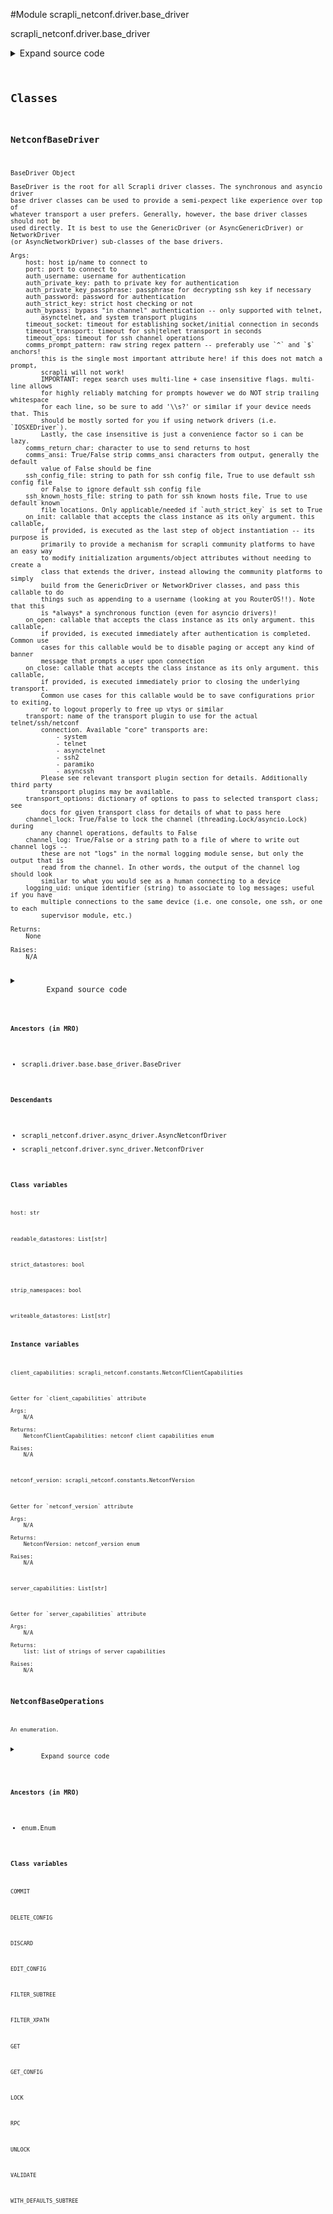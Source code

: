 <link rel="preload stylesheet" as="style" href="https://cdnjs.cloudflare.com/ajax/libs/10up-sanitize.css/11.0.1/sanitize.min.css" integrity="sha256-PK9q560IAAa6WVRRh76LtCaI8pjTJ2z11v0miyNNjrs=" crossorigin>
<link rel="preload stylesheet" as="style" href="https://cdnjs.cloudflare.com/ajax/libs/10up-sanitize.css/11.0.1/typography.min.css" integrity="sha256-7l/o7C8jubJiy74VsKTidCy1yBkRtiUGbVkYBylBqUg=" crossorigin>
<link rel="stylesheet preload" as="style" href="https://cdnjs.cloudflare.com/ajax/libs/highlight.js/10.1.1/styles/github.min.css" crossorigin>
<script defer src="https://cdnjs.cloudflare.com/ajax/libs/highlight.js/10.1.1/highlight.min.js" integrity="sha256-Uv3H6lx7dJmRfRvH8TH6kJD1TSK1aFcwgx+mdg3epi8=" crossorigin></script>
<script>window.addEventListener('DOMContentLoaded', () => hljs.initHighlighting())</script>















#Module scrapli_netconf.driver.base_driver

scrapli_netconf.driver.base_driver

<details class="source">
    <summary>
        <span>Expand source code</span>
    </summary>
    <pre>
        <code class="python">
"""scrapli_netconf.driver.base_driver"""
import importlib
import warnings
from dataclasses import fields
from enum import Enum
from typing import Any, Callable, List, Optional, Tuple, Union

from lxml import etree
from lxml.etree import Element

from scrapli.driver.base.base_driver import BaseDriver
from scrapli.exceptions import ScrapliTypeError
from scrapli_netconf.channel.base_channel import NetconfBaseChannelArgs
from scrapli_netconf.constants import NetconfClientCapabilities, NetconfVersion
from scrapli_netconf.exceptions import CapabilityNotSupported
from scrapli_netconf.response import NetconfResponse

PARSER = etree.XMLParser(remove_blank_text=True, recover=True)


class NetconfBaseOperations(Enum):
    FILTER_SUBTREE = "<filter type='{filter_type}'></filter>"
    FILTER_XPATH = "<filter type='{filter_type}' select='{xpath}'></filter>"
    WITH_DEFAULTS_SUBTREE = (
        "<with-defaults xmlns='urn:ietf:params:xml:ns:yang:ietf-netconf-with-defaults'>"
        "{default_type}</with-defaults>"
    )
    GET = "<get></get>"
    GET_CONFIG = "<get-config><source><{source}/></source></get-config>"
    EDIT_CONFIG = "<edit-config><target><{target}/></target></edit-config>"
    DELETE_CONFIG = "<delete-config><target><{target}/></target></delete-config>"
    COMMIT = "<commit/>"
    DISCARD = "<discard-changes/>"
    LOCK = "<lock><target><{target}/></target></lock>"
    UNLOCK = "<unlock><target><{target}/></target></unlock>"
    RPC = "<rpc xmlns='urn:ietf:params:xml:ns:netconf:base:1.0' message-id='{message_id}'></rpc>"
    VALIDATE = "<validate><source><{source}/></source></validate>"


class NetconfBaseDriver(BaseDriver):
    host: str
    readable_datastores: List[str]
    writeable_datastores: List[str]
    strip_namespaces: bool
    strict_datastores: bool
    _netconf_base_channel_args: NetconfBaseChannelArgs

    @property
    def netconf_version(self) -> NetconfVersion:
        """
        Getter for `netconf_version` attribute

        Args:
            N/A

        Returns:
            NetconfVersion: netconf_version enum

        Raises:
            N/A

        """
        return self._netconf_base_channel_args.netconf_version

    @netconf_version.setter
    def netconf_version(self, value: NetconfVersion) -> None:
        """
        Setter for `netconf_version` attribute

        Args:
            value: NetconfVersion

        Returns:
            None

        Raises:
            ScrapliTypeError: if value is not of type NetconfVersion

        """
        self.logger.debug(f"setting 'netconf_version' value to '{value.value}'")

        if not isinstance(value, NetconfVersion):
            raise ScrapliTypeError

        self._netconf_base_channel_args.netconf_version = value

        if self._netconf_base_channel_args.netconf_version == NetconfVersion.VERSION_1_0:
            self._base_channel_args.comms_prompt_pattern = "]]>]]>"
        else:
            self._base_channel_args.comms_prompt_pattern = r"^##$"

    @property
    def client_capabilities(self) -> NetconfClientCapabilities:
        """
        Getter for `client_capabilities` attribute

        Args:
            N/A

        Returns:
            NetconfClientCapabilities: netconf client capabilities enum

        Raises:
            N/A

        """
        return self._netconf_base_channel_args.client_capabilities

    @client_capabilities.setter
    def client_capabilities(self, value: NetconfClientCapabilities) -> None:
        """
        Setter for `client_capabilities` attribute

        Args:
            value: NetconfClientCapabilities value for client_capabilities

        Returns:
            None

        Raises:
            ScrapliTypeError: if value is not of type NetconfClientCapabilities

        """
        self.logger.debug(f"setting 'client_capabilities' value to '{value.value}'")

        if not isinstance(value, NetconfClientCapabilities):
            raise ScrapliTypeError

        self._netconf_base_channel_args.client_capabilities = value

    @property
    def server_capabilities(self) -> List[str]:
        """
        Getter for `server_capabilities` attribute

        Args:
            N/A

        Returns:
            list: list of strings of server capabilities

        Raises:
            N/A

        """
        return self._netconf_base_channel_args.server_capabilities or []

    @server_capabilities.setter
    def server_capabilities(self, value: NetconfClientCapabilities) -> None:
        """
        Setter for `server_capabilities` attribute

        Args:
            value: list of strings of netconf server capabilities

        Returns:
            None

        Raises:
            ScrapliTypeError: if value is not of type list

        """
        self.logger.debug(f"setting 'server_capabilities' value to '{value}'")

        if not isinstance(value, list):
            raise ScrapliTypeError

        self._netconf_base_channel_args.server_capabilities = value

    def _transport_factory(self) -> Tuple[Callable[..., Any], object]:
        """
        Determine proper transport class and necessary arguments to initialize that class

        Args:
            N/A

        Returns:
            Tuple[Callable[..., Any], object]: tuple of transport class and dataclass of transport
                class specific arguments

        Raises:
            N/A

        """
        transport_plugin_module = importlib.import_module(
            f"scrapli_netconf.transport.plugins.{self.transport_name}.transport"
        )

        transport_class = getattr(
            transport_plugin_module, f"Netconf{self.transport_name.capitalize()}Transport"
        )
        plugin_transport_args_class = getattr(transport_plugin_module, "PluginTransportArgs")

        _plugin_transport_args = {
            field.name: getattr(self, field.name) for field in fields(plugin_transport_args_class)
        }

        plugin_transport_args = plugin_transport_args_class(**_plugin_transport_args)

        return transport_class, plugin_transport_args

    def _build_readable_datastores(self) -> None:
        """
        Build a list of readable datastores based on server's advertised capabilities

        Args:
            N/A

        Returns:
            N/A  # noqa: DAR202

        Raises:
            N/A

        """
        self.readable_datastores = []
        self.readable_datastores.append("running")
        if "urn:ietf:params:netconf:capability:candidate:1.0" in self.server_capabilities:
            self.readable_datastores.append("candidate")
        if "urn:ietf:params:netconf:capability:startup:1.0" in self.server_capabilities:
            self.readable_datastores.append("startup")

    def _build_writeable_datastores(self) -> None:
        """
        Build a list of writeable/editable datastores based on server's advertised capabilities

        Args:
            N/A

        Returns:
            N/A  # noqa: DAR202

        Raises:
            N/A

        """
        self.writeable_datastores = []
        if "urn:ietf:params:netconf:capability:writeable-running:1.0" in self.server_capabilities:
            self.writeable_datastores.append("running")
        if "urn:ietf:params:netconf:capability:writable-running:1.0" in self.server_capabilities:
            # NOTE: iosxe shows "writable" (as of 2020.07.01) despite RFC being "writeable"
            self.writeable_datastores.append("running")
        if "urn:ietf:params:netconf:capability:candidate:1.0" in self.server_capabilities:
            self.writeable_datastores.append("candidate")
        if "urn:ietf:params:netconf:capability:startup:1.0" in self.server_capabilities:
            self.writeable_datastores.append("startup")

    def _validate_get_config_target(self, source: str) -> None:
        """
        Validate get-config source is acceptable

        Args:
            source: configuration source to get; typically one of running|startup|candidate

        Returns:
            N/A  # noqa: DAR202

        Raises:
            ValueError: if an invalid source was selected and strict_datastores is True

        """
        if source not in self.readable_datastores:
            msg = f"`source` should be one of {self.readable_datastores}, got `{source}`"
            self.logger.warning(msg)
            if self.strict_datastores is True:
                raise ValueError(msg)
            warnings.warn(msg)

    def _validate_edit_config_target(self, target: str) -> None:
        """
        Validate edit-config/lock/unlock target is acceptable

        Args:
            target: configuration source to edit/lock; typically one of running|startup|candidate

        Returns:
            N/A  # noqa: DAR202

        Raises:
            ValueError: if an invalid source was selected

        """
        if target not in self.writeable_datastores:
            msg = f"`target` should be one of {self.writeable_datastores}, got `{target}`"
            self.logger.warning(msg)
            if self.strict_datastores is True:
                raise ValueError(msg)
            warnings.warn(msg)

    def _validate_delete_config_target(self, target: str) -> None:
        """
        Validate delete-config/lock/unlock target is acceptable

        Args:
            target: configuration source to delete; typically one of startup|candidate

        Returns:
            N/A  # noqa: DAR202

        Raises:
            ValueError: if an invalid target was selected

        """
        if target == "running" or target not in self.writeable_datastores:
            msg = f"`target` should be one of {self.writeable_datastores}, got `{target}`"
            if target == "running":
                msg = "delete-config `target` may not be `running`"
            self.logger.warning(msg)
            if self.strict_datastores is True:
                raise ValueError(msg)
            warnings.warn(msg)

    def _build_base_elem(self) -> Element:
        """
        Create base element for netconf operations

        Args:
            N/A

        Returns:
            Element: lxml base element to use for netconf operation

        Raises:
            N/A

        """
        # pylint did not seem to want to be ok with assigning this as a class attribute... and its
        # only used here so... here we are
        self.message_id: int  # pylint: disable=W0201
        self.logger.debug(f"Building base element for message id {self.message_id}")
        base_xml_str = NetconfBaseOperations.RPC.value.format(message_id=self.message_id)
        self.message_id += 1
        base_elem = etree.fromstring(text=base_xml_str)
        return base_elem

    def _build_filters(self, filters: List[str], filter_type: str = "subtree") -> Element:
        """
        Create filter element for a given rpc

        Args:
            filters: list of strings of filters to build into a filter element
            filter_type: type of filter; subtree|xpath

        Returns:
            Element: lxml filter element to use for netconf operation

        Raises:
            CapabilityNotSupported: if xpath selected and not supported on server
            ValueError: if filter_type is not one of subtree|xpath

        """
        if filter_type == "subtree":
            xml_filter_elem = etree.fromstring(
                NetconfBaseOperations.FILTER_SUBTREE.value.format(filter_type=filter_type),
            )
            for filter_ in filters:
                # "validate" subtree filter by forcing it into xml, parser "flattens" it as well
                xml_filter_element = etree.fromstring(filter_, parser=PARSER)
                # insert the subtree filter into the parent filter element
                xml_filter_elem.insert(1, xml_filter_element)
        elif filter_type == "xpath":
            if "urn:ietf:params:netconf:capability:xpath:1.0" not in self.server_capabilities:
                msg = "xpath filter requested, but is not supported by the server"
                self.logger.exception(msg)
                raise CapabilityNotSupported(msg)
            # assuming for now that there will only ever be a single xpath string/filter... this may
            # end up being a shitty assumption!
            filter_ = filters[0]
            xml_filter_elem = etree.fromstring(
                NetconfBaseOperations.FILTER_XPATH.value.format(
                    filter_type=filter_type, xpath=filter_
                ),
                parser=PARSER,
            )
        else:
            raise ValueError(f"`filter_type` should be one of subtree|xpath, got `{filter_type}`")
        return xml_filter_elem

    def _build_with_defaults(self, default_type: str = "report-all") -> Element:
        """
        Create with-defaults element for a given operation

        Args:
            default_type: enumeration of with-defaults; report-all|trim|explicit|report-all-tagged

        Returns:
            Element: lxml with-defaults element to use for netconf operation

        Raises:
            CapabilityNotSupported: if default_type provided but not supported by device
            ValueError: if default_type is not one of report-all|trim|explicit|report-all-tagged

        """

        if default_type in ["report-all", "trim", "explicit", "report-all-tagged"]:
            if (
                "urn:ietf:params:netconf:capability:with-defaults:1.0"
                not in self.server_capabilities
            ):
                msg = "with-defaults requested, but is not supported by the server"
                self.logger.exception(msg)
                raise CapabilityNotSupported(msg)
            xml_with_defaults_element = etree.fromstring(
                NetconfBaseOperations.WITH_DEFAULTS_SUBTREE.value.format(default_type=default_type),
                parser=PARSER,
            )
        else:
            raise ValueError(
                "`default_type` should be one of report-all|trim|explicit|report-all-tagged, "
                f"got `{default_type}`"
            )
        return xml_with_defaults_element

    def _pre_get(self, filter_: str, filter_type: str = "subtree") -> NetconfResponse:
        """
        Handle pre "get" tasks for consistency between sync/async versions

        *NOTE*
        The channel input (filter_) is loaded up as an lxml etree element here, this is done with a
        parser that removes whitespace. This has a somewhat undesirable effect of making any
        "pretty" input not pretty, however... after we load the xml object (which we do to validate
        that it is valid xml) we dump that xml object back to a string to be used as the actual
        raw payload we send down the channel, which means we are sending "flattened" (not pretty/
        indented xml) to the device. This is important it seems! Some devices seme to not mind
        having the "nicely" formatted input (pretty xml). But! On devices that "echo" the inputs
        back -- sometimes the device will respond to our rpc without "finishing" echoing our inputs
        to the device, this breaks the core "read until input" processing that scrapli always does.
        For whatever reason if there are no line breaks this does not seem to happen? /shrug. Note
        that this comment applies to all of the "pre" methods that we parse a filter/payload!

        Args:
            filter_: string filter to apply to the get
            filter_type: type of filter; subtree|xpath

        Returns:
            NetconfResponse: scrapli_netconf NetconfResponse object containing all the necessary
                channel inputs (string and xml)

        Raises:
            N/A

        """
        self.logger.debug(
            f"Building payload for `get` operation. filter_type: {filter_type}, filter_: {filter_}"
        )

        # build base request and insert the get element
        xml_request = self._build_base_elem()
        xml_get_element = etree.fromstring(NetconfBaseOperations.GET.value)
        xml_request.insert(0, xml_get_element)

        xml_filter_elem = self._build_filters(filters=[filter_], filter_type=filter_type)

        # insert filter element into parent get element
        get_element = xml_request.find("get")
        get_element.insert(0, xml_filter_elem)

        channel_input = etree.tostring(
            element_or_tree=xml_request, xml_declaration=True, encoding="utf-8"
        )

        if self.netconf_version == NetconfVersion.VERSION_1_0:
            channel_input = channel_input + b"\n]]>]]>"

        response = NetconfResponse(
            host=self.host,
            channel_input=channel_input.decode(),
            xml_input=xml_request,
            netconf_version=self.netconf_version,
            strip_namespaces=self.strip_namespaces,
        )
        self.logger.debug(f"Built payload for `get` operation. Payload: {channel_input.decode()}")
        return response

    def _pre_get_config(
        self,
        source: str = "running",
        filters: Optional[Union[str, List[str]]] = None,
        filter_type: str = "subtree",
        default_type: Optional[str] = None,
    ) -> NetconfResponse:
        """
        Handle pre "get_config" tasks for consistency between sync/async versions

        Args:
            source: configuration source to get; typically one of running|startup|candidate
            filters: string or list of strings of filters to apply to configuration
            filter_type: type of filter; subtree|xpath
            default_type: string of with-default mode to apply when retrieving configuration

        Returns:
            NetconfResponse: scrapli_netconf NetconfResponse object containing all the necessary
                channel inputs (string and xml)

        Raises:
            N/A

        """
        self.logger.debug(
            f"Building payload for `get-config` operation. source: {source}, filter_type: "
            f"{filter_type}, filters: {filters}, default_type: {default_type}"
        )
        self._validate_get_config_target(source=source)

        # build base request and insert the get-config element
        xml_request = self._build_base_elem()
        xml_get_config_element = etree.fromstring(
            NetconfBaseOperations.GET_CONFIG.value.format(source=source), parser=PARSER
        )
        xml_request.insert(0, xml_get_config_element)

        if filters is not None:
            if isinstance(filters, str):
                filters = [filters]
            xml_filter_elem = self._build_filters(filters=filters, filter_type=filter_type)
            # insert filter element into parent get element
            get_element = xml_request.find("get-config")
            # insert *after* source, otherwise juniper seems to gripe, maybe/probably others as well
            get_element.insert(1, xml_filter_elem)

        if default_type is not None:
            xml_with_defaults_elem = self._build_with_defaults(default_type=default_type)
            get_element = xml_request.find("get-config")
            get_element.insert(2, xml_with_defaults_elem)

        channel_input = etree.tostring(
            element_or_tree=xml_request, xml_declaration=True, encoding="utf-8"
        )

        if self.netconf_version == NetconfVersion.VERSION_1_0:
            channel_input = channel_input + b"\n]]>]]>"

        response = NetconfResponse(
            host=self.host,
            channel_input=channel_input.decode(),
            xml_input=xml_request,
            netconf_version=self.netconf_version,
            strip_namespaces=self.strip_namespaces,
        )
        self.logger.debug(
            f"Built payload for `get-config` operation. Payload: {channel_input.decode()}"
        )
        return response

    def _pre_edit_config(
        self, config: Union[str, List[str]], target: str = "running"
    ) -> NetconfResponse:
        """
        Handle pre "edit_config" tasks for consistency between sync/async versions

        Args:
            config: configuration to send to device
            target: configuration source to target; running|startup|candidate

        Returns:
            NetconfResponse: scrapli_netconf NetconfResponse object containing all the necessary
                channel inputs (string and xml)

        Raises:
            N/A

        """
        self.logger.debug(
            f"Building payload for `edit-config` operation. target: {target}, config: {config}"
        )
        self._validate_edit_config_target(target=target)

        xml_config = etree.fromstring(config, parser=PARSER)

        # build base request and insert the edit-config element
        xml_request = self._build_base_elem()
        xml_edit_config_element = etree.fromstring(
            NetconfBaseOperations.EDIT_CONFIG.value.format(target=target)
        )
        xml_request.insert(0, xml_edit_config_element)

        # insert parent filter element to first position so that target stays first just for nice
        # output/readability
        edit_config_element = xml_request.find("edit-config")
        edit_config_element.insert(1, xml_config)

        channel_input = etree.tostring(
            element_or_tree=xml_request, xml_declaration=True, encoding="utf-8"
        )

        if self.netconf_version == NetconfVersion.VERSION_1_0:
            channel_input = channel_input + b"\n]]>]]>"

        response = NetconfResponse(
            host=self.host,
            channel_input=channel_input.decode(),
            xml_input=xml_request,
            netconf_version=self.netconf_version,
            strip_namespaces=self.strip_namespaces,
        )
        self.logger.debug(
            f"Built payload for `edit-config` operation. Payload: {channel_input.decode()}"
        )
        return response

    def _pre_delete_config(self, target: str = "running") -> NetconfResponse:
        """
        Handle pre "edit_config" tasks for consistency between sync/async versions

        Args:
            target: configuration source to target; startup|candidate

        Returns:
            NetconfResponse: scrapli_netconf NetconfResponse object containing all the necessary
                channel inputs (string and xml)

        Raises:
            N/A

        """
        self.logger.debug(f"Building payload for `delete-config` operation. target: {target}")
        self._validate_delete_config_target(target=target)

        xml_request = self._build_base_elem()
        xml_validate_element = etree.fromstring(
            NetconfBaseOperations.DELETE_CONFIG.value.format(target=target), parser=PARSER
        )
        xml_request.insert(0, xml_validate_element)
        channel_input = etree.tostring(
            element_or_tree=xml_request, xml_declaration=True, encoding="utf-8"
        )

        if self.netconf_version == NetconfVersion.VERSION_1_0:
            channel_input = channel_input + b"\n]]>]]>"

        response = NetconfResponse(
            host=self.host,
            channel_input=channel_input.decode(),
            xml_input=xml_request,
            netconf_version=self.netconf_version,
            strip_namespaces=self.strip_namespaces,
        )
        self.logger.debug(
            f"Built payload for `delete-config` operation. Payload: {channel_input.decode()}"
        )
        return response

    def _pre_commit(self) -> NetconfResponse:
        """
        Handle pre "commit" tasks for consistency between sync/async versions

        Args:
            N/A

        Returns:
            NetconfResponse: scrapli_netconf NetconfResponse object containing all the necessary
                channel inputs (string and xml)

        Raises:
            N/A

        """
        self.logger.debug("Building payload for `commit` operation")
        xml_request = self._build_base_elem()
        xml_commit_element = etree.fromstring(NetconfBaseOperations.COMMIT.value, parser=PARSER)
        xml_request.insert(0, xml_commit_element)
        channel_input = etree.tostring(xml_request)

        if self.netconf_version == NetconfVersion.VERSION_1_0:
            channel_input = channel_input + b"\n]]>]]>"

        response = NetconfResponse(
            host=self.host,
            channel_input=channel_input.decode(),
            xml_input=xml_request,
            netconf_version=self.netconf_version,
            strip_namespaces=self.strip_namespaces,
        )
        self.logger.debug(
            f"Built payload for `commit` operation. Payload: {channel_input.decode()}"
        )
        return response

    def _pre_discard(self) -> NetconfResponse:
        """
        Handle pre "discard" tasks for consistency between sync/async versions

        Args:
            N/A

        Returns:
            NetconfResponse: scrapli_netconf NetconfResponse object containing all the necessary
                channel inputs (string and xml)

        Raises:
            N/A

        """
        self.logger.debug("Building payload for `discard` operation.")
        xml_request = self._build_base_elem()
        xml_commit_element = etree.fromstring(NetconfBaseOperations.DISCARD.value, parser=PARSER)
        xml_request.insert(0, xml_commit_element)
        channel_input = etree.tostring(
            element_or_tree=xml_request, xml_declaration=True, encoding="utf-8"
        )

        if self.netconf_version == NetconfVersion.VERSION_1_0:
            channel_input = channel_input + b"\n]]>]]>"

        response = NetconfResponse(
            host=self.host,
            channel_input=channel_input.decode(),
            xml_input=xml_request,
            netconf_version=self.netconf_version,
            strip_namespaces=self.strip_namespaces,
        )
        self.logger.debug(
            f"Built payload for `discard` operation. Payload: {channel_input.decode()}"
        )
        return response

    def _pre_lock(self, target: str) -> NetconfResponse:
        """
        Handle pre "lock" tasks for consistency between sync/async versions

        Args:
            target: configuration source to target; running|startup|candidate

        Returns:
            NetconfResponse: scrapli_netconf NetconfResponse object containing all the necessary
                channel inputs (string and xml)

        Raises:
            N/A

        """
        self.logger.debug("Building payload for `lock` operation.")
        self._validate_edit_config_target(target=target)

        xml_request = self._build_base_elem()
        xml_lock_element = etree.fromstring(
            NetconfBaseOperations.LOCK.value.format(target=target), parser=PARSER
        )
        xml_request.insert(0, xml_lock_element)
        channel_input = etree.tostring(
            element_or_tree=xml_request, xml_declaration=True, encoding="utf-8"
        )

        if self.netconf_version == NetconfVersion.VERSION_1_0:
            channel_input = channel_input + b"\n]]>]]>"

        response = NetconfResponse(
            host=self.host,
            channel_input=channel_input.decode(),
            xml_input=xml_request,
            netconf_version=self.netconf_version,
            strip_namespaces=self.strip_namespaces,
        )
        self.logger.debug(f"Built payload for `lock` operation. Payload: {channel_input.decode()}")
        return response

    def _pre_unlock(self, target: str) -> NetconfResponse:
        """
        Handle pre "unlock" tasks for consistency between sync/async versions

        Args:
            target: configuration source to target; running|startup|candidate

        Returns:
            NetconfResponse: scrapli_netconf NetconfResponse object containing all the necessary
                channel inputs (string and xml)

        Raises:
            N/A

        """
        self.logger.debug("Building payload for `unlock` operation.")
        self._validate_edit_config_target(target=target)

        xml_request = self._build_base_elem()
        xml_lock_element = etree.fromstring(
            NetconfBaseOperations.UNLOCK.value.format(target=target, parser=PARSER)
        )
        xml_request.insert(0, xml_lock_element)
        channel_input = etree.tostring(
            element_or_tree=xml_request, xml_declaration=True, encoding="utf-8"
        )

        if self.netconf_version == NetconfVersion.VERSION_1_0:
            channel_input = channel_input + b"\n]]>]]>"

        response = NetconfResponse(
            host=self.host,
            channel_input=channel_input.decode(),
            xml_input=xml_request,
            netconf_version=self.netconf_version,
            strip_namespaces=self.strip_namespaces,
        )
        self.logger.debug(
            f"Built payload for `unlock` operation. Payload: {channel_input.decode()}"
        )
        return response

    def _pre_rpc(self, filter_: str) -> NetconfResponse:
        """
        Handle pre "rpc" tasks for consistency between sync/async versions

        Args:
            filter_: filter/rpc to execute

        Returns:
            NetconfResponse: scrapli_netconf NetconfResponse object containing all the necessary
                channel inputs (string and xml)

        Raises:
            N/A

        """
        self.logger.debug("Building payload for `rpc` operation.")
        xml_request = self._build_base_elem()

        # build filter element
        xml_filter_elem = etree.fromstring(filter_, parser=PARSER)

        # insert filter element
        xml_request.insert(0, xml_filter_elem)

        channel_input = etree.tostring(
            element_or_tree=xml_request, xml_declaration=True, encoding="utf-8"
        )

        if self.netconf_version == NetconfVersion.VERSION_1_0:
            channel_input = channel_input + b"\n]]>]]>"

        response = NetconfResponse(
            host=self.host,
            channel_input=channel_input.decode(),
            xml_input=xml_request,
            netconf_version=self.netconf_version,
            strip_namespaces=self.strip_namespaces,
        )
        self.logger.debug(f"Built payload for `rpc` operation. Payload: {channel_input.decode()}")
        return response

    def _pre_validate(self, source: str) -> NetconfResponse:
        """
        Handle pre "validate" tasks for consistency between sync/async versions

        Args:
            source: configuration source to validate; typically one of running|startup|candidate

        Returns:
            NetconfResponse: scrapli_netconf NetconfResponse object containing all the necessary
                channel inputs (string and xml)

        Raises:
            CapabilityNotSupported: if `validate` capability does not exist

        """
        self.logger.debug("Building payload for `validate` operation.")

        if not any(
            cap in self.server_capabilities
            for cap in (
                "urn:ietf:params:netconf:capability:validate:1.0",
                "urn:ietf:params:netconf:capability:validate:1.1",
            )
        ):
            msg = "validate requested, but is not supported by the server"
            self.logger.exception(msg)
            raise CapabilityNotSupported(msg)

        self._validate_edit_config_target(target=source)

        xml_request = self._build_base_elem()
        xml_validate_element = etree.fromstring(
            NetconfBaseOperations.VALIDATE.value.format(source=source), parser=PARSER
        )
        xml_request.insert(0, xml_validate_element)
        channel_input = etree.tostring(
            element_or_tree=xml_request, xml_declaration=True, encoding="utf-8"
        )

        if self.netconf_version == NetconfVersion.VERSION_1_0:
            channel_input = channel_input + b"\n]]>]]>"

        response = NetconfResponse(
            host=self.host,
            channel_input=channel_input.decode(),
            xml_input=xml_request,
            netconf_version=self.netconf_version,
            strip_namespaces=self.strip_namespaces,
        )
        self.logger.debug(
            f"Built payload for `validate` operation. Payload: {channel_input.decode()}"
        )
        return response
        </code>
    </pre>
</details>



## Classes

### NetconfBaseDriver


```text
BaseDriver Object

BaseDriver is the root for all Scrapli driver classes. The synchronous and asyncio driver
base driver classes can be used to provide a semi-pexpect like experience over top of
whatever transport a user prefers. Generally, however, the base driver classes should not be
used directly. It is best to use the GenericDriver (or AsyncGenericDriver) or NetworkDriver
(or AsyncNetworkDriver) sub-classes of the base drivers.

Args:
    host: host ip/name to connect to
    port: port to connect to
    auth_username: username for authentication
    auth_private_key: path to private key for authentication
    auth_private_key_passphrase: passphrase for decrypting ssh key if necessary
    auth_password: password for authentication
    auth_strict_key: strict host checking or not
    auth_bypass: bypass "in channel" authentication -- only supported with telnet,
        asynctelnet, and system transport plugins
    timeout_socket: timeout for establishing socket/initial connection in seconds
    timeout_transport: timeout for ssh|telnet transport in seconds
    timeout_ops: timeout for ssh channel operations
    comms_prompt_pattern: raw string regex pattern -- preferably use `^` and `$` anchors!
        this is the single most important attribute here! if this does not match a prompt,
        scrapli will not work!
        IMPORTANT: regex search uses multi-line + case insensitive flags. multi-line allows
        for highly reliably matching for prompts however we do NOT strip trailing whitespace
        for each line, so be sure to add '\\s?' or similar if your device needs that. This
        should be mostly sorted for you if using network drivers (i.e. `IOSXEDriver`).
        Lastly, the case insensitive is just a convenience factor so i can be lazy.
    comms_return_char: character to use to send returns to host
    comms_ansi: True/False strip comms_ansi characters from output, generally the default
        value of False should be fine
    ssh_config_file: string to path for ssh config file, True to use default ssh config file
        or False to ignore default ssh config file
    ssh_known_hosts_file: string to path for ssh known hosts file, True to use default known
        file locations. Only applicable/needed if `auth_strict_key` is set to True
    on_init: callable that accepts the class instance as its only argument. this callable,
        if provided, is executed as the last step of object instantiation -- its purpose is
        primarily to provide a mechanism for scrapli community platforms to have an easy way
        to modify initialization arguments/object attributes without needing to create a
        class that extends the driver, instead allowing the community platforms to simply
        build from the GenericDriver or NetworkDriver classes, and pass this callable to do
        things such as appending to a username (looking at you RouterOS!!). Note that this
        is *always* a synchronous function (even for asyncio drivers)!
    on_open: callable that accepts the class instance as its only argument. this callable,
        if provided, is executed immediately after authentication is completed. Common use
        cases for this callable would be to disable paging or accept any kind of banner
        message that prompts a user upon connection
    on_close: callable that accepts the class instance as its only argument. this callable,
        if provided, is executed immediately prior to closing the underlying transport.
        Common use cases for this callable would be to save configurations prior to exiting,
        or to logout properly to free up vtys or similar
    transport: name of the transport plugin to use for the actual telnet/ssh/netconf
        connection. Available "core" transports are:
            - system
            - telnet
            - asynctelnet
            - ssh2
            - paramiko
            - asyncssh
        Please see relevant transport plugin section for details. Additionally third party
        transport plugins may be available.
    transport_options: dictionary of options to pass to selected transport class; see
        docs for given transport class for details of what to pass here
    channel_lock: True/False to lock the channel (threading.Lock/asyncio.Lock) during
        any channel operations, defaults to False
    channel_log: True/False or a string path to a file of where to write out channel logs --
        these are not "logs" in the normal logging module sense, but only the output that is
        read from the channel. In other words, the output of the channel log should look
        similar to what you would see as a human connecting to a device
    logging_uid: unique identifier (string) to associate to log messages; useful if you have
        multiple connections to the same device (i.e. one console, one ssh, or one to each
        supervisor module, etc.)

Returns:
    None

Raises:
    N/A
```

<details class="source">
    <summary>
        <span>Expand source code</span>
    </summary>
    <pre>
        <code class="python">
class NetconfBaseDriver(BaseDriver):
    host: str
    readable_datastores: List[str]
    writeable_datastores: List[str]
    strip_namespaces: bool
    strict_datastores: bool
    _netconf_base_channel_args: NetconfBaseChannelArgs

    @property
    def netconf_version(self) -> NetconfVersion:
        """
        Getter for `netconf_version` attribute

        Args:
            N/A

        Returns:
            NetconfVersion: netconf_version enum

        Raises:
            N/A

        """
        return self._netconf_base_channel_args.netconf_version

    @netconf_version.setter
    def netconf_version(self, value: NetconfVersion) -> None:
        """
        Setter for `netconf_version` attribute

        Args:
            value: NetconfVersion

        Returns:
            None

        Raises:
            ScrapliTypeError: if value is not of type NetconfVersion

        """
        self.logger.debug(f"setting 'netconf_version' value to '{value.value}'")

        if not isinstance(value, NetconfVersion):
            raise ScrapliTypeError

        self._netconf_base_channel_args.netconf_version = value

        if self._netconf_base_channel_args.netconf_version == NetconfVersion.VERSION_1_0:
            self._base_channel_args.comms_prompt_pattern = "]]>]]>"
        else:
            self._base_channel_args.comms_prompt_pattern = r"^##$"

    @property
    def client_capabilities(self) -> NetconfClientCapabilities:
        """
        Getter for `client_capabilities` attribute

        Args:
            N/A

        Returns:
            NetconfClientCapabilities: netconf client capabilities enum

        Raises:
            N/A

        """
        return self._netconf_base_channel_args.client_capabilities

    @client_capabilities.setter
    def client_capabilities(self, value: NetconfClientCapabilities) -> None:
        """
        Setter for `client_capabilities` attribute

        Args:
            value: NetconfClientCapabilities value for client_capabilities

        Returns:
            None

        Raises:
            ScrapliTypeError: if value is not of type NetconfClientCapabilities

        """
        self.logger.debug(f"setting 'client_capabilities' value to '{value.value}'")

        if not isinstance(value, NetconfClientCapabilities):
            raise ScrapliTypeError

        self._netconf_base_channel_args.client_capabilities = value

    @property
    def server_capabilities(self) -> List[str]:
        """
        Getter for `server_capabilities` attribute

        Args:
            N/A

        Returns:
            list: list of strings of server capabilities

        Raises:
            N/A

        """
        return self._netconf_base_channel_args.server_capabilities or []

    @server_capabilities.setter
    def server_capabilities(self, value: NetconfClientCapabilities) -> None:
        """
        Setter for `server_capabilities` attribute

        Args:
            value: list of strings of netconf server capabilities

        Returns:
            None

        Raises:
            ScrapliTypeError: if value is not of type list

        """
        self.logger.debug(f"setting 'server_capabilities' value to '{value}'")

        if not isinstance(value, list):
            raise ScrapliTypeError

        self._netconf_base_channel_args.server_capabilities = value

    def _transport_factory(self) -> Tuple[Callable[..., Any], object]:
        """
        Determine proper transport class and necessary arguments to initialize that class

        Args:
            N/A

        Returns:
            Tuple[Callable[..., Any], object]: tuple of transport class and dataclass of transport
                class specific arguments

        Raises:
            N/A

        """
        transport_plugin_module = importlib.import_module(
            f"scrapli_netconf.transport.plugins.{self.transport_name}.transport"
        )

        transport_class = getattr(
            transport_plugin_module, f"Netconf{self.transport_name.capitalize()}Transport"
        )
        plugin_transport_args_class = getattr(transport_plugin_module, "PluginTransportArgs")

        _plugin_transport_args = {
            field.name: getattr(self, field.name) for field in fields(plugin_transport_args_class)
        }

        plugin_transport_args = plugin_transport_args_class(**_plugin_transport_args)

        return transport_class, plugin_transport_args

    def _build_readable_datastores(self) -> None:
        """
        Build a list of readable datastores based on server's advertised capabilities

        Args:
            N/A

        Returns:
            N/A  # noqa: DAR202

        Raises:
            N/A

        """
        self.readable_datastores = []
        self.readable_datastores.append("running")
        if "urn:ietf:params:netconf:capability:candidate:1.0" in self.server_capabilities:
            self.readable_datastores.append("candidate")
        if "urn:ietf:params:netconf:capability:startup:1.0" in self.server_capabilities:
            self.readable_datastores.append("startup")

    def _build_writeable_datastores(self) -> None:
        """
        Build a list of writeable/editable datastores based on server's advertised capabilities

        Args:
            N/A

        Returns:
            N/A  # noqa: DAR202

        Raises:
            N/A

        """
        self.writeable_datastores = []
        if "urn:ietf:params:netconf:capability:writeable-running:1.0" in self.server_capabilities:
            self.writeable_datastores.append("running")
        if "urn:ietf:params:netconf:capability:writable-running:1.0" in self.server_capabilities:
            # NOTE: iosxe shows "writable" (as of 2020.07.01) despite RFC being "writeable"
            self.writeable_datastores.append("running")
        if "urn:ietf:params:netconf:capability:candidate:1.0" in self.server_capabilities:
            self.writeable_datastores.append("candidate")
        if "urn:ietf:params:netconf:capability:startup:1.0" in self.server_capabilities:
            self.writeable_datastores.append("startup")

    def _validate_get_config_target(self, source: str) -> None:
        """
        Validate get-config source is acceptable

        Args:
            source: configuration source to get; typically one of running|startup|candidate

        Returns:
            N/A  # noqa: DAR202

        Raises:
            ValueError: if an invalid source was selected and strict_datastores is True

        """
        if source not in self.readable_datastores:
            msg = f"`source` should be one of {self.readable_datastores}, got `{source}`"
            self.logger.warning(msg)
            if self.strict_datastores is True:
                raise ValueError(msg)
            warnings.warn(msg)

    def _validate_edit_config_target(self, target: str) -> None:
        """
        Validate edit-config/lock/unlock target is acceptable

        Args:
            target: configuration source to edit/lock; typically one of running|startup|candidate

        Returns:
            N/A  # noqa: DAR202

        Raises:
            ValueError: if an invalid source was selected

        """
        if target not in self.writeable_datastores:
            msg = f"`target` should be one of {self.writeable_datastores}, got `{target}`"
            self.logger.warning(msg)
            if self.strict_datastores is True:
                raise ValueError(msg)
            warnings.warn(msg)

    def _validate_delete_config_target(self, target: str) -> None:
        """
        Validate delete-config/lock/unlock target is acceptable

        Args:
            target: configuration source to delete; typically one of startup|candidate

        Returns:
            N/A  # noqa: DAR202

        Raises:
            ValueError: if an invalid target was selected

        """
        if target == "running" or target not in self.writeable_datastores:
            msg = f"`target` should be one of {self.writeable_datastores}, got `{target}`"
            if target == "running":
                msg = "delete-config `target` may not be `running`"
            self.logger.warning(msg)
            if self.strict_datastores is True:
                raise ValueError(msg)
            warnings.warn(msg)

    def _build_base_elem(self) -> Element:
        """
        Create base element for netconf operations

        Args:
            N/A

        Returns:
            Element: lxml base element to use for netconf operation

        Raises:
            N/A

        """
        # pylint did not seem to want to be ok with assigning this as a class attribute... and its
        # only used here so... here we are
        self.message_id: int  # pylint: disable=W0201
        self.logger.debug(f"Building base element for message id {self.message_id}")
        base_xml_str = NetconfBaseOperations.RPC.value.format(message_id=self.message_id)
        self.message_id += 1
        base_elem = etree.fromstring(text=base_xml_str)
        return base_elem

    def _build_filters(self, filters: List[str], filter_type: str = "subtree") -> Element:
        """
        Create filter element for a given rpc

        Args:
            filters: list of strings of filters to build into a filter element
            filter_type: type of filter; subtree|xpath

        Returns:
            Element: lxml filter element to use for netconf operation

        Raises:
            CapabilityNotSupported: if xpath selected and not supported on server
            ValueError: if filter_type is not one of subtree|xpath

        """
        if filter_type == "subtree":
            xml_filter_elem = etree.fromstring(
                NetconfBaseOperations.FILTER_SUBTREE.value.format(filter_type=filter_type),
            )
            for filter_ in filters:
                # "validate" subtree filter by forcing it into xml, parser "flattens" it as well
                xml_filter_element = etree.fromstring(filter_, parser=PARSER)
                # insert the subtree filter into the parent filter element
                xml_filter_elem.insert(1, xml_filter_element)
        elif filter_type == "xpath":
            if "urn:ietf:params:netconf:capability:xpath:1.0" not in self.server_capabilities:
                msg = "xpath filter requested, but is not supported by the server"
                self.logger.exception(msg)
                raise CapabilityNotSupported(msg)
            # assuming for now that there will only ever be a single xpath string/filter... this may
            # end up being a shitty assumption!
            filter_ = filters[0]
            xml_filter_elem = etree.fromstring(
                NetconfBaseOperations.FILTER_XPATH.value.format(
                    filter_type=filter_type, xpath=filter_
                ),
                parser=PARSER,
            )
        else:
            raise ValueError(f"`filter_type` should be one of subtree|xpath, got `{filter_type}`")
        return xml_filter_elem

    def _build_with_defaults(self, default_type: str = "report-all") -> Element:
        """
        Create with-defaults element for a given operation

        Args:
            default_type: enumeration of with-defaults; report-all|trim|explicit|report-all-tagged

        Returns:
            Element: lxml with-defaults element to use for netconf operation

        Raises:
            CapabilityNotSupported: if default_type provided but not supported by device
            ValueError: if default_type is not one of report-all|trim|explicit|report-all-tagged

        """

        if default_type in ["report-all", "trim", "explicit", "report-all-tagged"]:
            if (
                "urn:ietf:params:netconf:capability:with-defaults:1.0"
                not in self.server_capabilities
            ):
                msg = "with-defaults requested, but is not supported by the server"
                self.logger.exception(msg)
                raise CapabilityNotSupported(msg)
            xml_with_defaults_element = etree.fromstring(
                NetconfBaseOperations.WITH_DEFAULTS_SUBTREE.value.format(default_type=default_type),
                parser=PARSER,
            )
        else:
            raise ValueError(
                "`default_type` should be one of report-all|trim|explicit|report-all-tagged, "
                f"got `{default_type}`"
            )
        return xml_with_defaults_element

    def _pre_get(self, filter_: str, filter_type: str = "subtree") -> NetconfResponse:
        """
        Handle pre "get" tasks for consistency between sync/async versions

        *NOTE*
        The channel input (filter_) is loaded up as an lxml etree element here, this is done with a
        parser that removes whitespace. This has a somewhat undesirable effect of making any
        "pretty" input not pretty, however... after we load the xml object (which we do to validate
        that it is valid xml) we dump that xml object back to a string to be used as the actual
        raw payload we send down the channel, which means we are sending "flattened" (not pretty/
        indented xml) to the device. This is important it seems! Some devices seme to not mind
        having the "nicely" formatted input (pretty xml). But! On devices that "echo" the inputs
        back -- sometimes the device will respond to our rpc without "finishing" echoing our inputs
        to the device, this breaks the core "read until input" processing that scrapli always does.
        For whatever reason if there are no line breaks this does not seem to happen? /shrug. Note
        that this comment applies to all of the "pre" methods that we parse a filter/payload!

        Args:
            filter_: string filter to apply to the get
            filter_type: type of filter; subtree|xpath

        Returns:
            NetconfResponse: scrapli_netconf NetconfResponse object containing all the necessary
                channel inputs (string and xml)

        Raises:
            N/A

        """
        self.logger.debug(
            f"Building payload for `get` operation. filter_type: {filter_type}, filter_: {filter_}"
        )

        # build base request and insert the get element
        xml_request = self._build_base_elem()
        xml_get_element = etree.fromstring(NetconfBaseOperations.GET.value)
        xml_request.insert(0, xml_get_element)

        xml_filter_elem = self._build_filters(filters=[filter_], filter_type=filter_type)

        # insert filter element into parent get element
        get_element = xml_request.find("get")
        get_element.insert(0, xml_filter_elem)

        channel_input = etree.tostring(
            element_or_tree=xml_request, xml_declaration=True, encoding="utf-8"
        )

        if self.netconf_version == NetconfVersion.VERSION_1_0:
            channel_input = channel_input + b"\n]]>]]>"

        response = NetconfResponse(
            host=self.host,
            channel_input=channel_input.decode(),
            xml_input=xml_request,
            netconf_version=self.netconf_version,
            strip_namespaces=self.strip_namespaces,
        )
        self.logger.debug(f"Built payload for `get` operation. Payload: {channel_input.decode()}")
        return response

    def _pre_get_config(
        self,
        source: str = "running",
        filters: Optional[Union[str, List[str]]] = None,
        filter_type: str = "subtree",
        default_type: Optional[str] = None,
    ) -> NetconfResponse:
        """
        Handle pre "get_config" tasks for consistency between sync/async versions

        Args:
            source: configuration source to get; typically one of running|startup|candidate
            filters: string or list of strings of filters to apply to configuration
            filter_type: type of filter; subtree|xpath
            default_type: string of with-default mode to apply when retrieving configuration

        Returns:
            NetconfResponse: scrapli_netconf NetconfResponse object containing all the necessary
                channel inputs (string and xml)

        Raises:
            N/A

        """
        self.logger.debug(
            f"Building payload for `get-config` operation. source: {source}, filter_type: "
            f"{filter_type}, filters: {filters}, default_type: {default_type}"
        )
        self._validate_get_config_target(source=source)

        # build base request and insert the get-config element
        xml_request = self._build_base_elem()
        xml_get_config_element = etree.fromstring(
            NetconfBaseOperations.GET_CONFIG.value.format(source=source), parser=PARSER
        )
        xml_request.insert(0, xml_get_config_element)

        if filters is not None:
            if isinstance(filters, str):
                filters = [filters]
            xml_filter_elem = self._build_filters(filters=filters, filter_type=filter_type)
            # insert filter element into parent get element
            get_element = xml_request.find("get-config")
            # insert *after* source, otherwise juniper seems to gripe, maybe/probably others as well
            get_element.insert(1, xml_filter_elem)

        if default_type is not None:
            xml_with_defaults_elem = self._build_with_defaults(default_type=default_type)
            get_element = xml_request.find("get-config")
            get_element.insert(2, xml_with_defaults_elem)

        channel_input = etree.tostring(
            element_or_tree=xml_request, xml_declaration=True, encoding="utf-8"
        )

        if self.netconf_version == NetconfVersion.VERSION_1_0:
            channel_input = channel_input + b"\n]]>]]>"

        response = NetconfResponse(
            host=self.host,
            channel_input=channel_input.decode(),
            xml_input=xml_request,
            netconf_version=self.netconf_version,
            strip_namespaces=self.strip_namespaces,
        )
        self.logger.debug(
            f"Built payload for `get-config` operation. Payload: {channel_input.decode()}"
        )
        return response

    def _pre_edit_config(
        self, config: Union[str, List[str]], target: str = "running"
    ) -> NetconfResponse:
        """
        Handle pre "edit_config" tasks for consistency between sync/async versions

        Args:
            config: configuration to send to device
            target: configuration source to target; running|startup|candidate

        Returns:
            NetconfResponse: scrapli_netconf NetconfResponse object containing all the necessary
                channel inputs (string and xml)

        Raises:
            N/A

        """
        self.logger.debug(
            f"Building payload for `edit-config` operation. target: {target}, config: {config}"
        )
        self._validate_edit_config_target(target=target)

        xml_config = etree.fromstring(config, parser=PARSER)

        # build base request and insert the edit-config element
        xml_request = self._build_base_elem()
        xml_edit_config_element = etree.fromstring(
            NetconfBaseOperations.EDIT_CONFIG.value.format(target=target)
        )
        xml_request.insert(0, xml_edit_config_element)

        # insert parent filter element to first position so that target stays first just for nice
        # output/readability
        edit_config_element = xml_request.find("edit-config")
        edit_config_element.insert(1, xml_config)

        channel_input = etree.tostring(
            element_or_tree=xml_request, xml_declaration=True, encoding="utf-8"
        )

        if self.netconf_version == NetconfVersion.VERSION_1_0:
            channel_input = channel_input + b"\n]]>]]>"

        response = NetconfResponse(
            host=self.host,
            channel_input=channel_input.decode(),
            xml_input=xml_request,
            netconf_version=self.netconf_version,
            strip_namespaces=self.strip_namespaces,
        )
        self.logger.debug(
            f"Built payload for `edit-config` operation. Payload: {channel_input.decode()}"
        )
        return response

    def _pre_delete_config(self, target: str = "running") -> NetconfResponse:
        """
        Handle pre "edit_config" tasks for consistency between sync/async versions

        Args:
            target: configuration source to target; startup|candidate

        Returns:
            NetconfResponse: scrapli_netconf NetconfResponse object containing all the necessary
                channel inputs (string and xml)

        Raises:
            N/A

        """
        self.logger.debug(f"Building payload for `delete-config` operation. target: {target}")
        self._validate_delete_config_target(target=target)

        xml_request = self._build_base_elem()
        xml_validate_element = etree.fromstring(
            NetconfBaseOperations.DELETE_CONFIG.value.format(target=target), parser=PARSER
        )
        xml_request.insert(0, xml_validate_element)
        channel_input = etree.tostring(
            element_or_tree=xml_request, xml_declaration=True, encoding="utf-8"
        )

        if self.netconf_version == NetconfVersion.VERSION_1_0:
            channel_input = channel_input + b"\n]]>]]>"

        response = NetconfResponse(
            host=self.host,
            channel_input=channel_input.decode(),
            xml_input=xml_request,
            netconf_version=self.netconf_version,
            strip_namespaces=self.strip_namespaces,
        )
        self.logger.debug(
            f"Built payload for `delete-config` operation. Payload: {channel_input.decode()}"
        )
        return response

    def _pre_commit(self) -> NetconfResponse:
        """
        Handle pre "commit" tasks for consistency between sync/async versions

        Args:
            N/A

        Returns:
            NetconfResponse: scrapli_netconf NetconfResponse object containing all the necessary
                channel inputs (string and xml)

        Raises:
            N/A

        """
        self.logger.debug("Building payload for `commit` operation")
        xml_request = self._build_base_elem()
        xml_commit_element = etree.fromstring(NetconfBaseOperations.COMMIT.value, parser=PARSER)
        xml_request.insert(0, xml_commit_element)
        channel_input = etree.tostring(xml_request)

        if self.netconf_version == NetconfVersion.VERSION_1_0:
            channel_input = channel_input + b"\n]]>]]>"

        response = NetconfResponse(
            host=self.host,
            channel_input=channel_input.decode(),
            xml_input=xml_request,
            netconf_version=self.netconf_version,
            strip_namespaces=self.strip_namespaces,
        )
        self.logger.debug(
            f"Built payload for `commit` operation. Payload: {channel_input.decode()}"
        )
        return response

    def _pre_discard(self) -> NetconfResponse:
        """
        Handle pre "discard" tasks for consistency between sync/async versions

        Args:
            N/A

        Returns:
            NetconfResponse: scrapli_netconf NetconfResponse object containing all the necessary
                channel inputs (string and xml)

        Raises:
            N/A

        """
        self.logger.debug("Building payload for `discard` operation.")
        xml_request = self._build_base_elem()
        xml_commit_element = etree.fromstring(NetconfBaseOperations.DISCARD.value, parser=PARSER)
        xml_request.insert(0, xml_commit_element)
        channel_input = etree.tostring(
            element_or_tree=xml_request, xml_declaration=True, encoding="utf-8"
        )

        if self.netconf_version == NetconfVersion.VERSION_1_0:
            channel_input = channel_input + b"\n]]>]]>"

        response = NetconfResponse(
            host=self.host,
            channel_input=channel_input.decode(),
            xml_input=xml_request,
            netconf_version=self.netconf_version,
            strip_namespaces=self.strip_namespaces,
        )
        self.logger.debug(
            f"Built payload for `discard` operation. Payload: {channel_input.decode()}"
        )
        return response

    def _pre_lock(self, target: str) -> NetconfResponse:
        """
        Handle pre "lock" tasks for consistency between sync/async versions

        Args:
            target: configuration source to target; running|startup|candidate

        Returns:
            NetconfResponse: scrapli_netconf NetconfResponse object containing all the necessary
                channel inputs (string and xml)

        Raises:
            N/A

        """
        self.logger.debug("Building payload for `lock` operation.")
        self._validate_edit_config_target(target=target)

        xml_request = self._build_base_elem()
        xml_lock_element = etree.fromstring(
            NetconfBaseOperations.LOCK.value.format(target=target), parser=PARSER
        )
        xml_request.insert(0, xml_lock_element)
        channel_input = etree.tostring(
            element_or_tree=xml_request, xml_declaration=True, encoding="utf-8"
        )

        if self.netconf_version == NetconfVersion.VERSION_1_0:
            channel_input = channel_input + b"\n]]>]]>"

        response = NetconfResponse(
            host=self.host,
            channel_input=channel_input.decode(),
            xml_input=xml_request,
            netconf_version=self.netconf_version,
            strip_namespaces=self.strip_namespaces,
        )
        self.logger.debug(f"Built payload for `lock` operation. Payload: {channel_input.decode()}")
        return response

    def _pre_unlock(self, target: str) -> NetconfResponse:
        """
        Handle pre "unlock" tasks for consistency between sync/async versions

        Args:
            target: configuration source to target; running|startup|candidate

        Returns:
            NetconfResponse: scrapli_netconf NetconfResponse object containing all the necessary
                channel inputs (string and xml)

        Raises:
            N/A

        """
        self.logger.debug("Building payload for `unlock` operation.")
        self._validate_edit_config_target(target=target)

        xml_request = self._build_base_elem()
        xml_lock_element = etree.fromstring(
            NetconfBaseOperations.UNLOCK.value.format(target=target, parser=PARSER)
        )
        xml_request.insert(0, xml_lock_element)
        channel_input = etree.tostring(
            element_or_tree=xml_request, xml_declaration=True, encoding="utf-8"
        )

        if self.netconf_version == NetconfVersion.VERSION_1_0:
            channel_input = channel_input + b"\n]]>]]>"

        response = NetconfResponse(
            host=self.host,
            channel_input=channel_input.decode(),
            xml_input=xml_request,
            netconf_version=self.netconf_version,
            strip_namespaces=self.strip_namespaces,
        )
        self.logger.debug(
            f"Built payload for `unlock` operation. Payload: {channel_input.decode()}"
        )
        return response

    def _pre_rpc(self, filter_: str) -> NetconfResponse:
        """
        Handle pre "rpc" tasks for consistency between sync/async versions

        Args:
            filter_: filter/rpc to execute

        Returns:
            NetconfResponse: scrapli_netconf NetconfResponse object containing all the necessary
                channel inputs (string and xml)

        Raises:
            N/A

        """
        self.logger.debug("Building payload for `rpc` operation.")
        xml_request = self._build_base_elem()

        # build filter element
        xml_filter_elem = etree.fromstring(filter_, parser=PARSER)

        # insert filter element
        xml_request.insert(0, xml_filter_elem)

        channel_input = etree.tostring(
            element_or_tree=xml_request, xml_declaration=True, encoding="utf-8"
        )

        if self.netconf_version == NetconfVersion.VERSION_1_0:
            channel_input = channel_input + b"\n]]>]]>"

        response = NetconfResponse(
            host=self.host,
            channel_input=channel_input.decode(),
            xml_input=xml_request,
            netconf_version=self.netconf_version,
            strip_namespaces=self.strip_namespaces,
        )
        self.logger.debug(f"Built payload for `rpc` operation. Payload: {channel_input.decode()}")
        return response

    def _pre_validate(self, source: str) -> NetconfResponse:
        """
        Handle pre "validate" tasks for consistency between sync/async versions

        Args:
            source: configuration source to validate; typically one of running|startup|candidate

        Returns:
            NetconfResponse: scrapli_netconf NetconfResponse object containing all the necessary
                channel inputs (string and xml)

        Raises:
            CapabilityNotSupported: if `validate` capability does not exist

        """
        self.logger.debug("Building payload for `validate` operation.")

        if not any(
            cap in self.server_capabilities
            for cap in (
                "urn:ietf:params:netconf:capability:validate:1.0",
                "urn:ietf:params:netconf:capability:validate:1.1",
            )
        ):
            msg = "validate requested, but is not supported by the server"
            self.logger.exception(msg)
            raise CapabilityNotSupported(msg)

        self._validate_edit_config_target(target=source)

        xml_request = self._build_base_elem()
        xml_validate_element = etree.fromstring(
            NetconfBaseOperations.VALIDATE.value.format(source=source), parser=PARSER
        )
        xml_request.insert(0, xml_validate_element)
        channel_input = etree.tostring(
            element_or_tree=xml_request, xml_declaration=True, encoding="utf-8"
        )

        if self.netconf_version == NetconfVersion.VERSION_1_0:
            channel_input = channel_input + b"\n]]>]]>"

        response = NetconfResponse(
            host=self.host,
            channel_input=channel_input.decode(),
            xml_input=xml_request,
            netconf_version=self.netconf_version,
            strip_namespaces=self.strip_namespaces,
        )
        self.logger.debug(
            f"Built payload for `validate` operation. Payload: {channel_input.decode()}"
        )
        return response
        </code>
    </pre>
</details>


#### Ancestors (in MRO)
- scrapli.driver.base.base_driver.BaseDriver
#### Descendants
- scrapli_netconf.driver.async_driver.AsyncNetconfDriver
- scrapli_netconf.driver.sync_driver.NetconfDriver
#### Class variables

    
`host: str`




    
`readable_datastores: List[str]`




    
`strict_datastores: bool`




    
`strip_namespaces: bool`




    
`writeable_datastores: List[str]`



#### Instance variables

    
`client_capabilities: scrapli_netconf.constants.NetconfClientCapabilities`

```text
Getter for `client_capabilities` attribute

Args:
    N/A

Returns:
    NetconfClientCapabilities: netconf client capabilities enum

Raises:
    N/A
```



    
`netconf_version: scrapli_netconf.constants.NetconfVersion`

```text
Getter for `netconf_version` attribute

Args:
    N/A

Returns:
    NetconfVersion: netconf_version enum

Raises:
    N/A
```



    
`server_capabilities: List[str]`

```text
Getter for `server_capabilities` attribute

Args:
    N/A

Returns:
    list: list of strings of server capabilities

Raises:
    N/A
```





### NetconfBaseOperations


```text
An enumeration.
```

<details class="source">
    <summary>
        <span>Expand source code</span>
    </summary>
    <pre>
        <code class="python">
class NetconfBaseOperations(Enum):
    FILTER_SUBTREE = "<filter type='{filter_type}'></filter>"
    FILTER_XPATH = "<filter type='{filter_type}' select='{xpath}'></filter>"
    WITH_DEFAULTS_SUBTREE = (
        "<with-defaults xmlns='urn:ietf:params:xml:ns:yang:ietf-netconf-with-defaults'>"
        "{default_type}</with-defaults>"
    )
    GET = "<get></get>"
    GET_CONFIG = "<get-config><source><{source}/></source></get-config>"
    EDIT_CONFIG = "<edit-config><target><{target}/></target></edit-config>"
    DELETE_CONFIG = "<delete-config><target><{target}/></target></delete-config>"
    COMMIT = "<commit/>"
    DISCARD = "<discard-changes/>"
    LOCK = "<lock><target><{target}/></target></lock>"
    UNLOCK = "<unlock><target><{target}/></target></unlock>"
    RPC = "<rpc xmlns='urn:ietf:params:xml:ns:netconf:base:1.0' message-id='{message_id}'></rpc>"
    VALIDATE = "<validate><source><{source}/></source></validate>"
        </code>
    </pre>
</details>


#### Ancestors (in MRO)
- enum.Enum
#### Class variables

    
`COMMIT`




    
`DELETE_CONFIG`




    
`DISCARD`




    
`EDIT_CONFIG`




    
`FILTER_SUBTREE`




    
`FILTER_XPATH`




    
`GET`




    
`GET_CONFIG`




    
`LOCK`




    
`RPC`




    
`UNLOCK`




    
`VALIDATE`




    
`WITH_DEFAULTS_SUBTREE`